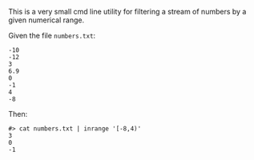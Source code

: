 This is a very small cmd line utility for filtering a stream of numbers by a given numerical range.

Given the file `numbers.txt`:

    -10
    -12
    3
    6.9
    0
    -1
    4
    -8

Then:

    #> cat numbers.txt | inrange '[-8,4)'
    3
    0
    -1
